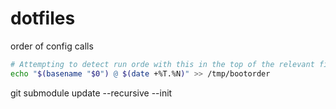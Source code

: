 # dotfiles

order of config calls
```bash
# Attempting to detect run orde with this in the top of the relevant files
echo "$(basename "$0") @ $(date +%T.%N)" >> /tmp/bootorder
```

git submodule update --recursive --init
